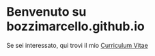 # Benvenuto su bozzimarcello.github.io
Se sei interessato, qui trovi il mio [Curriculum Vitae](/cv)
